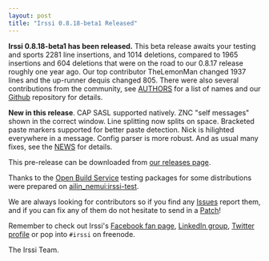 ```yaml
---
layout: post
title: "Irssi 0.8.18-beta1 Released"
---
```


**Irssi 0.8.18-beta1 has been released.** This beta release awaits your
testing and sports 2281 line insertions, and 1014 deletions, compared
to 1965 insertions and 604 deletions that were on the road to our
0.8.17 release roughly one year ago. Our top contributor TheLemonMan
changed 1937 lines and the up-runner dequis changed 805. There were
also several contributions from the community, see
[AUTHORS](https://raw.githubusercontent.com/irssi/irssi/master/AUTHORS)
for a list of names and our [Github](https://github.com/irssi/irssi)
repository for details.

**New in this release**. CAP SASL supported natively. ZNC "self
messages" shown in the correct window. Line splitting now splits on
space. Bracketed paste markers supported for better paste
detection. Nick is hilighted everywhere in a message. Config parser is
more robust. And as usual many fixes, see the
[NEWS](https://raw.githubusercontent.com/irssi/irssi/0.8.18-beta1/NEWS)
for details.


This pre-release can be downloaded from
[our releases page](https://github.com/irssi/irssi/releases).

Thanks to the [Open Build Service](https://build.opensuse.org/) testing packages for some distributions were prepared on [ailin_nemui:irssi-test](http://download.opensuse.org/repositories/home:/ailin_nemui:/irssi-test/).

We are always looking for contributors so if you find any
[Issues](https://github.com/irssi/irssi/issues) report them, and if
you can fix any of them do not hesitate to send in a
[Patch](https://github.com/irssi/irssi/pulls)!

Remember to check out Irssi's [Facebook fan page](https://facebook.com/irssi),
[LinkedIn group](http://www.linkedin.com/groups?gid=147751), [Twitter
profile](https://twitter.com/IrssiProject) or pop into `#irssi` on freenode.

The Irssi Team.
